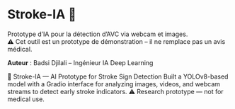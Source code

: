 # Stroke-IA 🧠
Prototype d’IA pour la détection d’AVC via webcam et images.  
⚠️ Cet outil est un prototype de démonstration – il ne remplace pas un avis médical.  

**Auteur** : Badsi Djilali – Ingénieur IA Deep Learning  


🧠 Stroke-IA — AI Prototype for Stroke Sign Detection
Built a YOLOv8-based model with a Gradio interface for analyzing images, videos, and webcam streams to detect early stroke indicators.
⚠️ Research prototype — not for medical use.